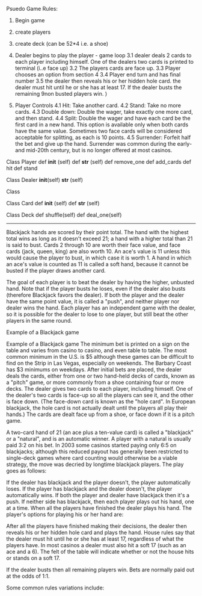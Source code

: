 Psuedo Game Rules: 


1. Begin game
2. create players
3. create deck (can be 52*4 i.e. a shoe)
3. Dealer begins to play the player - game loop 
	3.1 dealer deals 2 cards to each player including himself. One of the dealers two cards is printed to terminal (i..e face up)
	3.2 The players cards are face up. 
	3.3 Player chooses an option from section 4 
	3.4 Player end turn and has final number 
	3.5 the dealer then reveals his or her hidden hole card. the dealer must hit until he or she has at least 17. If the dealer busts the remaining 9non busted players win. )
		
4. Player Controls 
	4.1 Hit: Take another card.
	4.2 Stand: Take no more cards.
	4.3 Double down: Double the wager, take exactly one more card, and then stand.
	4.4 Split: Double the wager and have each card be the first card in a new hand. This option is available only when 	both cards have the same value. Sometimes two face cards will be considered acceptable for splitting, as each is 10 points.
	4.5 Surrender: Forfeit half the bet and give up the hand. Surrender was common during the early- and mid-20th century, but is no longer offered at most casinos.


Class Player 
	def 	__init__ (self)
	def 	__str__ (self)
	def 	remove_one
	def 	add_cards
	def 	hit 
	def 	stand
	
Class Dealer 
	__init__(self)
	__str__ (self)

Class 


Class Card
	def 	__init__ (self)
	def 	__str__ (self)


Class Deck 
	def 	shuffle(self)
	def 	deal_one(self)

____________________________________________________________________________________________________________________________

Blackjack hands are scored by their point total. The hand with the highest total wins as long as it doesn't exceed 21; a hand with a higher total than 21 is said to bust. Cards 2 through 10 are worth their face value, and face cards (jack, queen, king) are also worth 10. An ace's value is 11 unless this would cause the player to bust, in which case it is worth 1. A hand in which an ace's value is counted as 11 is called a soft hand, because it cannot be busted if the player draws another card.

The goal of each player is to beat the dealer by having the higher, unbusted hand. Note that if the player busts he loses, even if the dealer also busts (therefore Blackjack favors the dealer). If both the player and the dealer have the same point value, it is called a "push", and neither player nor dealer wins the hand. Each player has an independent game with the dealer, so it is possible for the dealer to lose to one player, but still beat the other players in the same round.

Example of a Blackjack game

Example of a Blackjack game
The minimum bet is printed on a sign on the table and varies from casino to casino, and even table to table. The most common minimum in the U.S. is $5 although these games can be difficult to find on the Strip in Las Vegas, especially on weekends. The Barbary Coast has $3 minimums on weekdays. After initial bets are placed, the dealer deals the cards, either from one or two hand-held decks of cards, known as a "pitch" game, or more commonly from a shoe containing four or more decks. The dealer gives two cards to each player, including himself. One of the dealer's two cards is face-up so all the players can see it, and the other is face down. (The face-down card is known as the "hole card". In European blackjack, the hole card is not actually dealt until the players all play their hands.) The cards are dealt face up from a shoe, or face down if it is a pitch game.

A two-card hand of 21 (an ace plus a ten-value card) is called a "blackjack" or a "natural", and is an automatic winner. A player with a natural is usually paid 3:2 on his bet. In 2003 some casinos started paying only 6:5 on blackjacks; although this reduced payout has generally been restricted to single-deck games where card counting would otherwise be a viable strategy, the move was decried by longtime blackjack players.
The play goes as follows:

If the dealer has blackjack and the player doesn't, the player automatically loses.
If the player has blackjack and the dealer doesn't, the player automatically wins.
If both the player and dealer have blackjack then it's a push.
If neither side has blackjack, then each player plays out his hand, one at a time.
When all the players have finished the dealer plays his hand.
The player's options for playing his or her hand are:

After all the players have finished making their decisions, the dealer then reveals his or her hidden hole card and plays the hand. House rules say that the dealer must hit until he or she has at least 17, regardless of what the players have. In most casinos a dealer must also hit a soft 17 (such as an ace and a 6). The felt of the table will indicate whether or not the house hits or stands on a soft 17.

If the dealer busts then all remaining players win. Bets are normally paid out at the odds of 1:1.

Some common rules variations include: